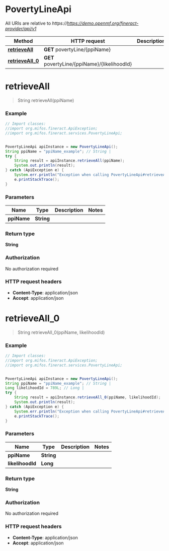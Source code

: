 # PovertyLineApi

All URIs are relative to *https://https://demo.openmf.org/fineract-provider/api/v1*

Method | HTTP request | Description
------------- | ------------- | -------------
[**retrieveAll**](PovertyLineApi.md#retrieveAll) | **GET** povertyLine/{ppiName} | 
[**retrieveAll_0**](PovertyLineApi.md#retrieveAll_0) | **GET** povertyLine/{ppiName}/{likelihoodId} | 


<a name="retrieveAll"></a>
# **retrieveAll**
> String retrieveAll(ppiName)



### Example
```java
// Import classes:
//import org.mifos.fineract.ApiException;
//import org.mifos.fineract.services.PovertyLineApi;


PovertyLineApi apiInstance = new PovertyLineApi();
String ppiName = "ppiName_example"; // String | 
try {
    String result = apiInstance.retrieveAll(ppiName);
    System.out.println(result);
} catch (ApiException e) {
    System.err.println("Exception when calling PovertyLineApi#retrieveAll");
    e.printStackTrace();
}
```

### Parameters

Name | Type | Description  | Notes
------------- | ------------- | ------------- | -------------
 **ppiName** | **String**|  |

### Return type

**String**

### Authorization

No authorization required

### HTTP request headers

 - **Content-Type**: application/json
 - **Accept**: application/json

<a name="retrieveAll_0"></a>
# **retrieveAll_0**
> String retrieveAll_0(ppiName, likelihoodId)



### Example
```java
// Import classes:
//import org.mifos.fineract.ApiException;
//import org.mifos.fineract.services.PovertyLineApi;


PovertyLineApi apiInstance = new PovertyLineApi();
String ppiName = "ppiName_example"; // String | 
Long likelihoodId = 789L; // Long | 
try {
    String result = apiInstance.retrieveAll_0(ppiName, likelihoodId);
    System.out.println(result);
} catch (ApiException e) {
    System.err.println("Exception when calling PovertyLineApi#retrieveAll_0");
    e.printStackTrace();
}
```

### Parameters

Name | Type | Description  | Notes
------------- | ------------- | ------------- | -------------
 **ppiName** | **String**|  |
 **likelihoodId** | **Long**|  |

### Return type

**String**

### Authorization

No authorization required

### HTTP request headers

 - **Content-Type**: application/json
 - **Accept**: application/json

